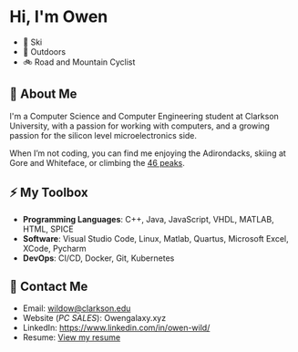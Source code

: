 
# Hi, I'm Owen

 - 🎿 Ski
 - 🌳 Outdoors
 - 🚲 Road and Mountain Cyclist

## 🔭 About Me

I'm a Computer Science and Computer Engineering student at Clarkson University, with a passion for working with computers, and a growing passion for the silicon level microelectronics side. 

When I’m not coding, you can find me enjoying the Adirondacks, skiing at Gore and Whiteface, or climbing the [46 peaks](https://adk46er.org/).

## ⚡ My Toolbox

- **Programming Languages**: C++, Java, JavaScript, VHDL, MATLAB, HTML, SPICE
- **Software**: Visual Studio Code, Linux, Matlab, Quartus, Microsoft Excel, XCode, Pycharm
- **DevOps**: CI/CD, Docker, Git, Kubernetes

## 📨 Contact Me

 - Email: wildow@clarkson.edu
 - Website (*PC SALES*): Owengalaxy.xyz
 - LinkedIn: https://www.linkedin.com/in/owen-wild/
 - Resume: [View my resume](https://github.com/OwenWild/OwenWild/blob/main/Resume9_2025.pdf)


